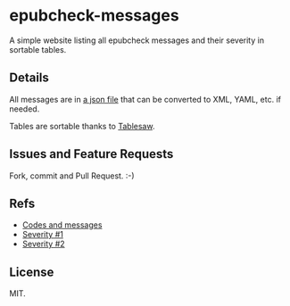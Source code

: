 # epubcheck-messages

A simple website listing all epubcheck messages and their severity in sortable tables.

## Details

All messages are in [a json file](epubcheck-messages.json) that can be converted to XML, YAML, etc. if needed.

Tables are sortable thanks to [Tablesaw](https://github.com/filamentgroup/tablesaw).

## Issues and Feature Requests

Fork, commit and Pull Request. :-)

## Refs

- [Codes and messages](https://github.com/w3c/epubcheck/blob/master/src/main/resources/com/adobe/epubcheck/messages/MessageBundle.properties)
- [Severity #1](https://github.com/w3c/epubcheck/blob/1f6a882720f6319f4bc98241427e9612d78d52a0/src/main/java/com/adobe/epubcheck/messages/DefaultSeverities.java)
- [Severity #2](https://github.com/w3c/epubcheck/blob/c19b63928e62e2905f9696afb16b71e7fdcff793/src/main/java/com/adobe/epubcheck/messages/MessageDictionary.java#L69:L347)

## License

MIT.